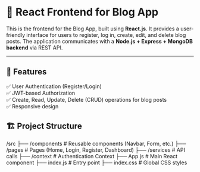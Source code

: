 # 📌 React Frontend for Blog App

This is the frontend for the Blog App, built using **React.js**. It provides a user-friendly interface for users to register, log in, create, edit, and delete blog posts. The application communicates with a **Node.js + Express + MongoDB backend** via REST API.

---

## 🚀 Features

✅ User Authentication (Register/Login)  
✅ JWT-based Authorization  
✅ Create, Read, Update, Delete (CRUD) operations for blog posts  
✅ Responsive design  

## 🏗️ Project Structure

/src
 ├── /components         # Reusable components (Navbar, Form, etc.)
 ├── /pages              # Pages (Home, Login, Register, Dashboard)
 ├── /services           # API calls
 ├── /context            # Authentication Context
 ├── App.js              # Main React component
 ├── index.js            # Entry point
 ├── index.css          # Global CSS styles

